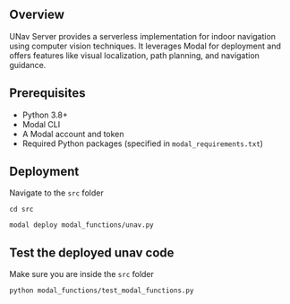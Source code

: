 ## Overview

UNav Server provides a serverless implementation for indoor navigation using computer vision techniques. It leverages Modal for deployment and offers features like visual localization, path planning, and navigation guidance.

## Prerequisites

- Python 3.8+
- Modal CLI
- A Modal account and token
- Required Python packages (specified in `modal_requirements.txt`)

## Deployment

Navigate to the `src` folder

``` 
cd src
```

```
modal deploy modal_functions/unav.py
```



## Test the deployed unav code

Make sure you are inside the `src` folder

``` 
python modal_functions/test_modal_functions.py
```
